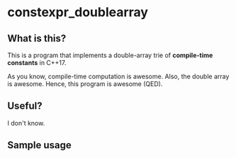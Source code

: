 # constexpr_doublearray

## What is this?

This is a program that implements a double-array trie of **compile-time constants** in C++17.

As you know, compile-time computation is awesome. Also, the double array is awesome. Hence, this program is awesome (QED).

## Useful?

I don't know.

## Sample usage

```
```

